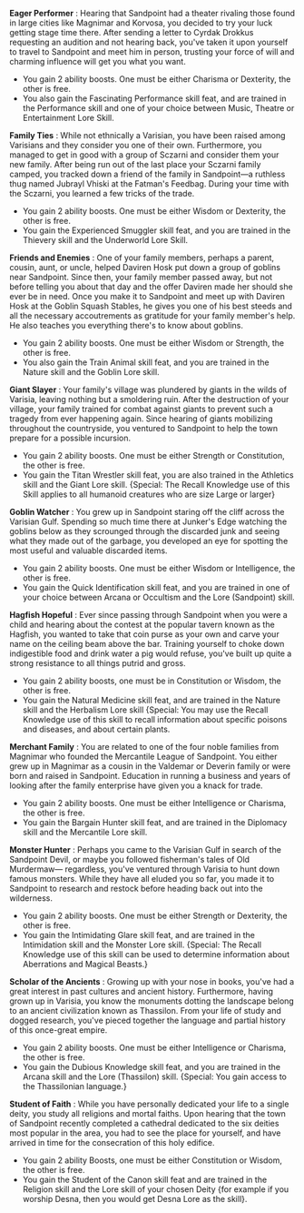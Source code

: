 **Eager Performer** : Hearing that Sandpoint had a theater rivaling those found in large cities like Magnimar and Korvosa, you decided to try your luck getting stage time there. After sending a letter to Cyrdak Drokkus requesting an audition and not hearing back, you&#39;ve taken it upon yourself to travel to Sandpoint and meet him in person, trusting your force of will and charming influence will get you what you want.

- You gain 2 ability boosts. One must be either Charisma or Dexterity, the other is free.
- You also gain the Fascinating Performance skill feat, and are trained in the Performance skill and one of your choice between Music, Theatre or Entertainment Lore Skill.

**Family Ties** : While not ethnically a Varisian, you have been raised among Varisians and they consider you one of their own. Furthermore, you managed to get in good with a group of Sczarni and consider them your new family. After being run out of the last place your Sczarni family camped, you tracked down a friend of the family in Sandpoint—a ruthless thug named Jubrayl Vhiski at the Fatman&#39;s Feedbag. During your time with the Sczarni, you learned a few tricks of the trade.

- You gain 2 ability boosts. One must be either Wisdom or Dexterity, the other is free.
- You gain the Experienced Smuggler skill feat, and you are trained in the Thievery skill and the Underworld Lore Skill.

**Friends and Enemies** : One of your family members, perhaps a parent, cousin, aunt, or uncle, helped Daviren Hosk put down a group of goblins near Sandpoint. Since then, your family member passed away, but not before telling you about that day and the offer Daviren made her should she ever be in need. Once you make it to Sandpoint and meet up with Daviren Hosk at the Goblin Squash Stables, he gives you one of his best steeds and all the necessary accoutrements as gratitude for your family member&#39;s help. He also teaches you everything there&#39;s to know about goblins.

- You gain 2 ability boosts. One must be either Wisdom or Strength, the other is free.
- You also gain the Train Animal skill feat, and you are trained in the Nature skill and the Goblin Lore skill.

**Giant Slayer** : Your family&#39;s village was plundered by giants in the wilds of Varisia, leaving nothing but a smoldering ruin. After the destruction of your village, your family trained for combat against giants to prevent such a tragedy from ever happening again. Since hearing of giants mobilizing throughout the countryside, you ventured to Sandpoint to help the town prepare for a possible incursion.

- You gain 2 ability boosts. One must be either Strength or Constitution, the other is free.
- You gain the Titan Wrestler skill feat, you are also trained in the Athletics skill and the Giant Lore skill. {Special: The Recall Knowledge use of this Skill applies to all humanoid creatures who are size Large or larger}

**Goblin Watcher** : You grew up in Sandpoint staring off the cliff across the Varisian Gulf. Spending so much time there at Junker&#39;s Edge watching the goblins below as they scrounged through the discarded junk and seeing what they made out of the garbage, you developed an eye for spotting the most useful and valuable discarded items.

- You gain 2 ability boosts. One must be either Wisdom or Intelligence, the other is free.
- You gain the Quick Identification skill feat, and you are trained in one of your choice between Arcana or Occultism and the Lore (Sandpoint) skill.

**Hagfish Hopeful** : Ever since passing through Sandpoint when you were a child and hearing about the contest at the popular tavern known as the Hagfish, you wanted to take that coin purse as your own and carve your name on the ceiling beam above the bar. Training yourself to choke down indigestible food and drink water a pig would refuse, you&#39;ve built up quite a strong resistance to all things putrid and gross.

- You gain 2 ability boosts, one must be in Constitution or Wisdom, the other is free.
- You gain the Natural Medicine skill feat, and are trained in the Nature skill and the Herbalism Lore skill {Special: You may use the Recall Knowledge use of this skill to recall information about specific poisons and diseases, and about certain plants.

**Merchant Family** : You are related to one of the four noble families from Magnimar who founded the Mercantile League of Sandpoint. You either grew up in Magnimar as a cousin in the Valdemar or Deverin family or were born and raised in Sandpoint. Education in running a business and years of looking after the family enterprise have given you a knack for trade.

- You gain 2 ability boosts. One must be either Intelligence or Charisma, the other is free.
- You gain the Bargain Hunter skill feat, and are trained in the Diplomacy skill and the Mercantile Lore skill.

**Monster Hunter** : Perhaps you came to the Varisian Gulf in search of the Sandpoint Devil, or maybe you followed fisherman&#39;s tales of Old Murdermaw— regardless, you&#39;ve ventured through Varisia to hunt down famous monsters. While they have all eluded you so far, you made it to Sandpoint to research and restock before heading back out into the wilderness.

- You gain 2 ability boosts. One must be either Strength or Dexterity, the other is free.
- You gain the Intimidating Glare skill feat, and are trained in the Intimidation skill and the Monster Lore skill. {Special: The Recall Knowledge use of this skill can be used to determine information about Aberrations and Magical Beasts.}

**Scholar of the Ancients** : Growing up with your nose in books, you&#39;ve had a great interest in past cultures and ancient history. Furthermore, having grown up in Varisia, you know the monuments dotting the landscape belong to an ancient civilization known as Thassilon. From your life of study and dogged research, you&#39;ve pieced together the language and partial history of this once-great empire.

- You gain 2 ability boosts. One must be either Intelligence or Charisma, the other is free.
- You gain the Dubious Knowledge skill feat, and you are trained in the Arcana skill and the Lore (Thassilon) skill. {Special: You gain access to the Thassilonian language.}

**Student of Faith** : While you have personally dedicated your life to a single deity, you study all religions and mortal faiths. Upon hearing that the town of Sandpoint recently completed a cathedral dedicated to the six deities most popular in the area, you had to see the place for yourself, and have arrived in time for the consecration of this holy edifice.

- You gain 2 ability Boosts, one must be either Constitution or Wisdom, the other is free.
- You gain the Student of the Canon skill feat and are trained in the Religion skill and the Lore skill of your chosen Deity {for example if you worship Desna, then you would get Desna Lore as the skill}.